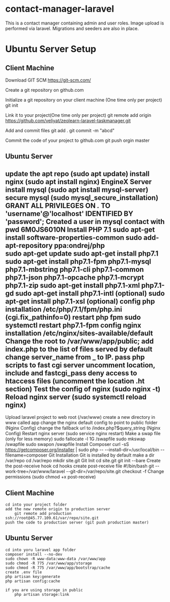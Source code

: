 # contact-manager-laravel 
This is a contact manager containing admin and user roles. Image upload is performed via laravel. Migrations and seeders are also in place.

# Ubuntu Server Setup

Client Machine
--------------
Download GIT SCM https://git-scm.com/

Create a git repository on github.com

Initialize a git repository on your client machine (One time only per project)
    git init
    
Link it to your project(One time only per project)
	git remote add origin https://github.com/veliyat/zeolearn-laravel-taskmanager.git
    
Add and commit files
    git add .
    git commit -m "abcd"

Commit the code of your project to github.com
    git push orgin master

Ubuntu Server
-------------
update the apt repo (sudo apt update)
install nginx (sudo apt install nginx) EngineX Server
install mysql (sudo apt install mysql-server)
secure mysql (sudo mysql_secure_installation)
GRANT ALL PRIVILEGES ON *.* TO 'username'@'localhost' IDENTIFIED BY 'password';
Created a user in mysql contact with pwd 6M0JS6010N
Install PHP 7.1
	sudo apt-get install software-properties-common
	sudo add-apt-repository ppa:ondrej/php	
	sudo apt-get update
	sudo apt-get install php7.1
	sudo apt-get install php7.1-fpm php7.1-mysql php7.1-mbstring php7.1-cli php7.1-common php7.1-json php7.1-opcache php7.1-mcrypt php7.1-zip
	sudo apt-get install php7.1-xml php7.1-gd
	sudo apt-get install php7.1-intl (optional)
	sudo apt-get install php7.1-xsl (optional)
config php installation
	/etc/php/7.1/fpm/php.ini (cgi.fix_pathinfo=0)
restart php fpm
	sudo systemctl restart php7.1-fpm
config nginx installation
	/etc/nginx/sites-available/default
	Change the root to /var/www/app/public;
	add index.php to the list of files served by default
	change server_name from _ to IP.
	pass php scripts to fast cgi server
		uncomment location, include and fastcgi_pass
	deny access to htaccess files (uncomment the location .ht section)
Test the config of nginx (sudo nginx -t)
Reload nginx server (sudo systemctl reload nginx)
--------------------------------------------------------------------------------
Upload laravel project to web root (/var/www)
	create a new directory in www called app
	change the nginx default config to point to public folder (Nginx Config)
	change the fallback url to /index.php?$query_string (Nginx Config)
	Restart nginx server (sudo service nginx restart)
Make a swap file (only for less memory)
	sudo fallocate -l 1G /swapfile
	sudo mkswap /swapfile
	sudo swapon /swapfile
Install Composer
	curl -sS https://getcomposer.org/installer | sudo php -- --install-dir=/usr/local/bin --filename=composer
Git Installation
	Git is installed by default
	make a dir /var/repo
	cd /var/repo
	mkdir site.git
Git Init
	cd site.git
	git init --bare
Create the post-receive hook
	cd hooks
	create post-receive file
		#!/bin/bash
		git --work-tree=/var/www/laravel --git-dir=/var/repo/site.git checkout -f
	Change permissions (sudo chmod +x post-receive)

Client Machine
--------------
	cd into your project folder
	add the new remote origin to production server
		git remote add production ssh://root@45.77.109.61/var/repo/site.git
	push the code to production server (git push production master)

Ubuntu Server
-------------
	cd into yoru laravel app folder
	composer install --no-dev	
	sudo chown -R www-data:www-data /var/www/app
	sudo chmod -R 775 /var/www/app/storage
	sudo chmod -R 775 /var/www/app/bootstrap/cache
	create .env file
	php artisan key:generate
	php artisan config:cache

	if you are using storage in public
		php artisan storage:link
